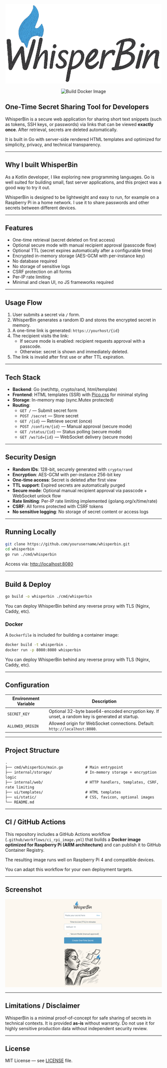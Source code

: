 

<p align="center">
  <img src="ui/static/title.png" alt="WhisperBin Banner" height:"120">
</p>

<p align="center">
  <img src="https://github.com/hkanthak/whisperbin/actions/workflows/ci_rpi_image.yml/badge.svg" alt="Build Docker Image">
</p>

## One-Time Secret Sharing Tool for Developers

WhisperBin is a secure web application for sharing short text snippets (such as tokens, SSH keys, or passwords) via links that can be viewed **exactly once**. After retrieval, secrets are deleted automatically.

It is built in Go with server-side rendered HTML templates and optimized for simplicity, privacy, and technical transparency.

---

## Why I built WhisperBin

As a Kotlin developer, I like exploring new programming languages. Go is well suited for building small, fast server applications, and this project was a good way to try it out.

WhisperBin is designed to be lightweight and easy to run, for example on a Raspberry Pi in a home network. I use it to share passwords and other secrets between different devices.

---

## Features

- One-time retrieval (secret deleted on first access)
- Optional secure mode with manual recipient approval (passcode flow)
- Optional TTL (secret expires automatically after a configurable time)
- Encrypted in-memory storage (AES-GCM with per-instance key)
- No database required
- No storage of sensitive logs
- CSRF protection on all forms
- Per-IP rate limiting
- Minimal and clean UI, no JS frameworks required

---

## Usage Flow

1. User submits a secret via `/` form.
2. WhisperBin generates a random ID and stores the encrypted secret in memory.
3. A one-time link is generated: `https://yourhost/{id}`
4. The recipient visits the link:
   - If secure mode is enabled: recipient requests approval with a passcode.
   - Otherwise: secret is shown and immediately deleted.
5. The link is invalid after first use or after TTL expiration.

---

## Tech Stack

- **Backend**: Go (net/http, crypto/rand, html/template)
- **Frontend**: HTML templates (SSR) with [Pico.css](https://picocss.com/) for minimal styling
- **Storage**: In-memory map (sync.Mutex protected)
- **Routing**:
  - `GET /` — Submit secret form
  - `POST /secret` — Store secret
  - `GET /{id}` — Retrieve secret (once)
  - `POST /confirm/{id}` — Manual approval (secure mode)
  - `GET /status/{id}` — Status polling (secure mode)
  - `GET /ws?id={id}` — WebSocket delivery (secure mode)

---

## Security Design

- **Random IDs**: 128-bit, securely generated with `crypto/rand`
- **Encryption**: AES-GCM with per-instance 256-bit key
- **One-time access**: Secret is deleted after first view
- **TTL support**: Expired secrets are automatically purged
- **Secure mode**: Optional manual recipient approval via passcode + WebSocket unlock flow
- **Rate limiting**: Per-IP rate limiting implemented (golang.org/x/time/rate)
- **CSRF**: All forms protected with CSRF tokens
- **No sensitive logging**: No storage of secret content or access logs

---

## Running Locally

```bash
git clone https://github.com/yourusername/whisperbin.git
cd whisperbin
go run ./cmd/whisperbin
```

Access via: [http://localhost:8080](http://localhost:8080)

---

## Build & Deploy

```bash
go build -o whisperbin ./cmd/whisperbin
```

You can deploy WhisperBin behind any reverse proxy with TLS (Nginx, Caddy, etc).

### Docker

A `Dockerfile` is included for building a container image:

```bash
docker build -t whisperbin .
docker run -p 8080:8080 whisperbin
```

You can deploy WhisperBin behind any reverse proxy with TLS (Nginx, Caddy, etc).

---

## Configuration

| Environment Variable | Description                                                                                     |
| -------------------- | ----------------------------------------------------------------------------------------------- |
| `SECRET_KEY`         | Optional 32-byte base64-encoded encryption key. If unset, a random key is generated at startup. |
| `ALLOWED_ORIGIN`     | Allowed origin for WebSocket connections. Default: `http://localhost:8080`.                     |

---

## Project Structure

```
.
├── cmd/whisperbin/main.go          # Main entrypoint
├── internal/storage/               # In-memory storage + encryption logic
├── internal/web/                   # HTTP handlers, templates, CSRF, rate limiting
├── ui/templates/                   # HTML templates
├── ui/static/                      # CSS, favicon, optional images
└── README.md
```

---

## CI / GitHub Actions

This repository includes a GitHub Actions workflow (`.github/workflows/ci_rpi_image.yml`) that builds a **Docker image optimized for Raspberry Pi (ARM architecture)** and can publish it to GitHub Container Registry.

The resulting image runs well on Raspberry Pi 4 and compatible devices.

You can adapt this workflow for your own deployment targets.

---

## Screenshot

![WhisperBin Screenshot](ui/static/screenshot.png)

---

## Limitations / Disclaimer

WhisperBin is a minimal proof-of-concept for safe sharing of secrets in technical contexts. It is provided **as-is** without warranty. Do not use it for highly sensitive production data without independent security review.

---

## License

MIT License — see [LICENSE](LICENSE) file.
